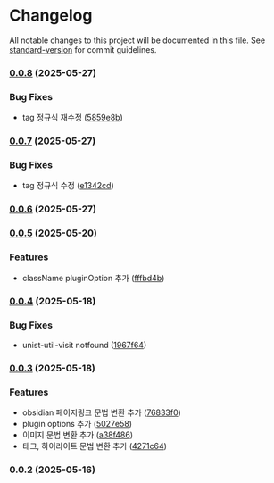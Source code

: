 # Changelog

All notable changes to this project will be documented in this file. See [standard-version](https://github.com/conventional-changelog/standard-version) for commit guidelines.

### [0.0.8](https://github.com/Vespucci95/gatsby-remark-obsidian-syntax/compare/v0.0.7...v0.0.8) (2025-05-27)


### Bug Fixes

* tag 정규식 재수정 ([5859e8b](https://github.com/Vespucci95/gatsby-remark-obsidian-syntax/commit/5859e8bba44639f478b73b6a7ea459a8e72932ba))

### [0.0.7](https://github.com/Vespucci95/gatsby-remark-obsidian-syntax/compare/v0.0.6...v0.0.7) (2025-05-27)


### Bug Fixes

* tag 정규식 수정 ([e1342cd](https://github.com/Vespucci95/gatsby-remark-obsidian-syntax/commit/e1342cd1c5b2f0d942772e7562ccf60bb13e6ff6))

### [0.0.6](https://github.com/Vespucci95/gatsby-remark-obsidian-syntax/compare/v0.0.5...v0.0.6) (2025-05-27)

### [0.0.5](https://github.com/Vespucci95/gatsby-remark-obsidian-syntax/compare/v0.0.4...v0.0.5) (2025-05-20)


### Features

* className pluginOption 추가 ([fffbd4b](https://github.com/Vespucci95/gatsby-remark-obsidian-syntax/commit/fffbd4b3a1e65fc7ed7b266617f6058178ce4363))

### [0.0.4](https://github.com/Vespucci95/gatsby-remark-obsidian-syntax/compare/v0.0.3...v0.0.4) (2025-05-18)


### Bug Fixes

* unist-util-visit notfound ([1967f64](https://github.com/Vespucci95/gatsby-remark-obsidian-syntax/commit/1967f64c9a90843e8c3e5c6cb92ac040e423aeb7))

### [0.0.3](https://github.com/Vespucci95/gatsby-remark-obsidian-syntax/compare/v0.0.2...v0.0.3) (2025-05-18)


### Features

* obsidian 페이지링크 문법 변환 추가 ([76833f0](https://github.com/Vespucci95/gatsby-remark-obsidian-syntax/commit/76833f07c58b66379ed7893192656306f49f470f))
* plugin options 추가 ([5027e58](https://github.com/Vespucci95/gatsby-remark-obsidian-syntax/commit/5027e58e2177247f0b6377d9bde3c5cc449d6468))
* 이미지 문법 변환 추가 ([a38f486](https://github.com/Vespucci95/gatsby-remark-obsidian-syntax/commit/a38f486d5f96f75a38b901ccea690db3f6d37eee))
* 태그, 하이라이트 문법 변환 추가 ([4271c64](https://github.com/Vespucci95/gatsby-remark-obsidian-syntax/commit/4271c640bd3b96a970c65cf317e3da043368faad))

### 0.0.2 (2025-05-16)
